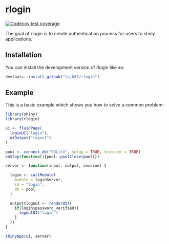 
# rlogin

<!-- badges: start -->
[![Codecov test coverage](https://codecov.io/gh/lajh87/rlogin/branch/master/graph/badge.svg)](https://app.codecov.io/gh/lajh87/rlogin?branch=master)
<!-- badges: end -->

The goal of rlogin is to create authentication process for users to shiny applications.

## Installation

You can install the development version of rlogin like so:

``` r
devtools::install_github("lajh87/rlogin")
```

## Example

This is a basic example which shows you how to solve a common problem:

``` r
library(shiny)
library(rlogin)

ui <- fluidPage(
  loginUI("login"),
  uiOutput("logout")
)

pool <- connect_db("SQLite", setup = TRUE, testuser = TRUE)
onStop(function(){pool::poolClose(pool)})

server <- function(input, output, session) {

  login <- callModule(
    module = loginServer,
    id = "login",
    db = pool
  )

  output$logout <- renderUI({
    if(login$password_verified){
      logoutUI("login")
    }
  })
}

shinyApp(ui, server)

```


